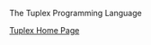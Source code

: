 ---
---
The Tuplex Programming Language

<a href="{{ site.baseurl }}/index.html">Tuplex Home Page</a>
